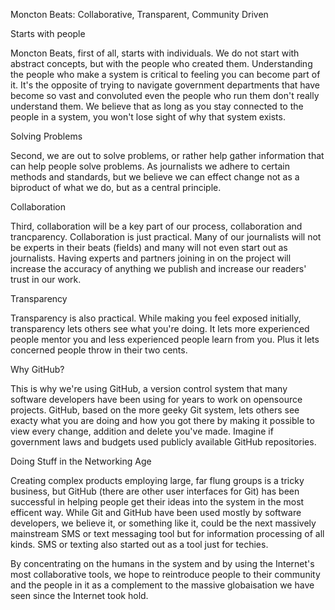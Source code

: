 Moncton Beats: Collaborative, Transparent, Community Driven

Starts with people

Moncton Beats, first of all, starts with individuals. We do not start with abstract concepts, but with the people who created them. Understanding the people who make a system is critical to feeling you can become part of it. It's the opposite of trying to navigate government departments that have become so vast and convoluted even the people who run them don't really understand them. We believe that as long as you stay connected to the people in a system, you won't lose sight of why that system exists.

Solving Problems

Second, we are out to solve problems, or rather help gather information that can help people solve problems. As journalists we adhere to certain methods and standards, but we believe we can effect change not as a biproduct of what we do, but as a central principle.

Collaboration

Third, collaboration will be a key part of our process, collaboration and trancparency. Collaboration is just practical. Many of our journalists will not be experts in their beats (fields) and many will not even start out as journalists. Having experts and partners joining in on the project will increase the accuracy of anything we publish and increase our readers' trust in our work.  

Transparency

Transparency is also practical. While making you feel exposed initially, transparency lets others see what you're doing. It lets more experienced people mentor you and less experienced people learn from you. Plus it lets concerned people throw in their two cents.

Why GitHub?

This is why we're using GitHub, a version control system that many software developers have been using for years to work on opensource projects. GitHub, based on the more geeky Git system, lets others see exacty what you are doing and how you got there by making it possible to view every change, addition and delete you've made. Imagine if government laws and budgets used publicly available GitHub repositories. 

Doing Stuff in the Networking Age

Creating complex products employing large, far flung groups is a tricky business, but GitHub (there are other user interfaces for Git) has been successful in helping people get their ideas into the system in the most efficent way. While Git and GitHub have been used mostly by software developers, we believe it, or something like it, could be the next massively mainstream SMS or text messaging tool but for information processing of all kinds. SMS or texting also started out as a tool just for techies.

By concentrating on the humans in the system and by using the Internet's most collaborative tools, we hope to reintroduce people to their community and the people in it as a complement to the massive globaisation we have seen since the Internet took hold.

